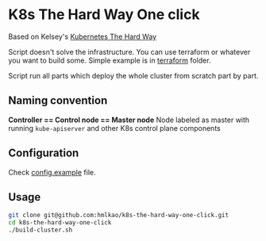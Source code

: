 K8s The Hard Way One click
==========================
Based on Kelsey's [Kubernetes The Hard Way](https://github.com/kelseyhightower/kubernetes-the-hard-way)

Script doesn't solve the infrastructure. You can use terraform or whatever you want to build some. Simple example is in [terraform](/terraform) folder.

Script run all parts which deploy the whole cluster from scratch part by part.

Naming convention
-----------------
**Controller == Control node == Master node** Node labeled as master with running `kube-apiserver` and other K8s control plane components

Configuration
-------------
Check [config.example](/config.example) file.

Usage
-----
```bash
git clone git@github.com:hmlkao/k8s-the-hard-way-one-click.git
cd k8s-the-hard-way-one-click
./build-cluster.sh
```
